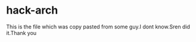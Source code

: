 # hack-arch

This is the file which was copy pasted from some guy.I dont know.Sren did it.Thank you
